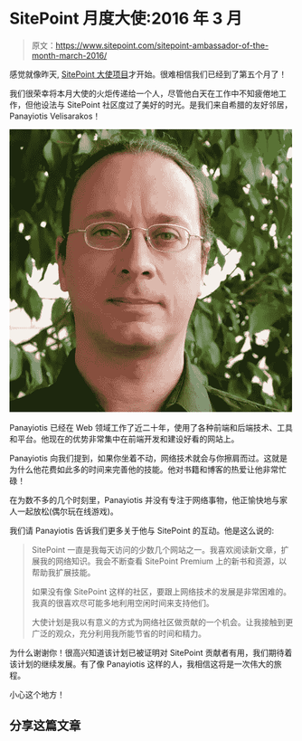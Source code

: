 # SitePoint 月度大使:2016 年 3 月

> 原文：<https://www.sitepoint.com/sitepoint-ambassador-of-the-month-march-2016/>

感觉就像昨天, [SitePoint 大使项目](https://www.sitepoint.com/become-sitepoint-ambassador/)才开始。很难相信我们已经到了第五个月了！

我们很荣幸将本月大使的火炬传递给一个人，尽管他白天在工作中不知疲倦地工作，但他设法与 SitePoint 社区度过了美好的时光。是我们来自希腊的友好邻居，Panayiotis Velisarakos！

![Panayiotis Velisarakos](img/affd8ebdcb100dcbf5d714a5b13ba55b.png)

Panayiotis 已经在 Web 领域工作了近二十年，使用了各种前端和后端技术、工具和平台。他现在的优势非常集中在前端开发和建设好看的网站上。

Panayiotis 向我们提到，如果你坐着不动，网络技术就会与你擦肩而过。这就是为什么他花费如此多的时间来完善他的技能。他对书籍和博客的热爱让他非常忙碌！

在为数不多的几个时刻里，Panayiotis 并没有专注于网络事物，他正愉快地与家人一起放松(偶尔玩在线游戏)。

我们请 Panayiotis 告诉我们更多关于他与 SitePoint 的互动。他是这么说的:

> SitePoint 一直是我每天访问的少数几个网站之一。我喜欢阅读新文章，扩展我的网络知识。我会不断查看 SitePoint Premium 上的新书和资源，以帮助我扩展技能。
> 
> 如果没有像 SitePoint 这样的社区，要跟上网络技术的发展是非常困难的。我真的很喜欢尽可能多地利用空闲时间来支持他们。
> 
> 大使计划是我以有意义的方式为网络社区做贡献的一个机会。让我接触到更广泛的观众，充分利用我所能节省的时间和精力。

为什么谢谢你！很高兴知道该计划已被证明对 SitePoint 贡献者有用，我们期待着该计划的继续发展。有了像 Panayiotis 这样的人，我相信这将是一次伟大的旅程。

小心这个地方！

## 分享这篇文章